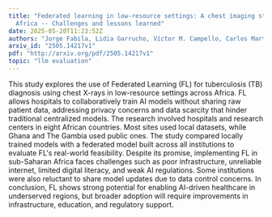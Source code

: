```yaml
---
title: "Federated learning in low-resource settings: A chest imaging study in
  Africa -- Challenges and lessons learned"
date: 2025-05-20T11:23:52Z
authors: "Jorge Fabila, Lidia Garrucho, Víctor M. Campello, Carlos Martín-Isla, Karim Lekadir"
arxiv_id: "2505.14217v1"
pdf: "http://arxiv.org/pdf/2505.14217v1"
topic: "llm evaluation"
---
```


This study explores the use of Federated Learning (FL) for tuberculosis (TB) diagnosis using chest X-rays in low-resource settings across Africa. FL allows hospitals to collaboratively train AI models without sharing raw patient data, addressing privacy concerns and data scarcity that hinder traditional centralized models. The research involved hospitals and research centers in eight African countries. Most sites used local datasets, while Ghana and The Gambia used public ones. The study compared locally trained models with a federated model built across all institutions to evaluate FL's real-world feasibility. Despite its promise, implementing FL in sub-Saharan Africa faces challenges such as poor infrastructure, unreliable internet, limited digital literacy, and weak AI regulations. Some institutions were also reluctant to share model updates due to data control concerns. In conclusion, FL shows strong potential for enabling AI-driven healthcare in underserved regions, but broader adoption will require improvements in infrastructure, education, and regulatory support.
